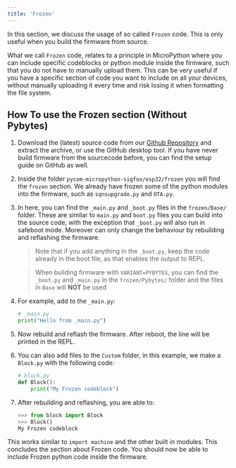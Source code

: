 ```yaml
---
title: 'Frozen'
---
```

In this section, we discuss the usage of so called `Frozen` code. This is only useful when you build the firmware from source.

What we call `Frozen` code, relates to a principle in MicroPython where you can include specific codeblocks or python module inside the firmware, such that you do not have to manually upload them. This can be very useful if you have a specific section of code you want to include on all your devices, without manually uploading it every time and risk losing it when formatting the file system.

## How To use the Frozen section (Without Pybytes)
1. Download the (latest) source code from our [Github Repository](https://github.com/pycom/pycom-micropython-sigfox) and extract the archive, or use the GitHub desktop tool. If you have never build firmware from the sourcecode before, you can find the setup guide on GitHub as well. 

2. Inside the folder `pycom-micropython-sigfox/esp32/frozen` you will find the `frozen` section. We already have frozen some of the python modules into the firmware, such as `sqnsupgrade.py` and `OTA.py`.
3. In here, you can find the `_main.py` and `_boot.py` files in the `frozen/Base/` folder. These are similar to `main.py` and `boot.py` files you can build into the source code, with the exception that `_boot.py` will also run in safeboot mode. Moreover can only change the behaviour by rebuilding and reflashing the firmware. 
    > Note that if you add anything in the `_boot.py`, keep the code already in the boot file, as that enables the output to REPL.

    > When building firmware with `VARIANT=PYBYTES`, you can find the `_boot.py` and `_main.py` in the `frozen/Pybytes/` folder and the files in `Base` will **NOT** be used

4. For example, add to the `_main.py`:
    ```python
    # _main.py
    print("Hello from _main.py")
    ```
5. Now rebuild and reflash the firmware. After reboot, the line will be printed in the REPL.
6. You can also add files to the `Custom` folder, in this example, we make a `Block.py` with the following code:
    ```python
    # block.py
    def Block():
        print("My Frozen codeblock")
    ```
7. After rebuilding and reflashing, you are able to:
    ```python
    >>> from block import Block
    >>> Block()
    My Frozen codeblock
    ```
This works similar to `import machine` and the other built in modules.
This concludes the section about Frozen code. You should now be able to include Frozen python code inside the firmware. 